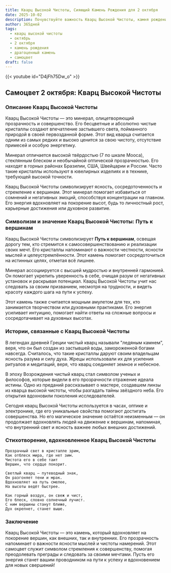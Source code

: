 ```yaml
---
title: Кварц Высокой Чистоты, Сияющий Камень Рождения для 2 октября
date: 2025-10-02
description: Почувствуйте важность Кварц Высокой Чистоты, камня рождения 2 октября, который символизирует Путь к вершинам. Пусть его красота и значение осветят ваш день.
author: 365дней
tags:
  - кварц высокой чистоты
  - октябрь
  - 2 октября
  - камень рождения
  - драгоценный камень
  - самоцвет
draft: false
---
```


{{< youtube id="D4jFh75Dw_o" >}}

## Самоцвет 2 октября: Кварц Высокой Чистоты

### Описание Кварц Высокой Чистоты

Кварц Высокой Чистоты — это минерал, олицетворяющий прозрачность и совершенство. Его бесцветные и абсолютно чистые кристаллы создают впечатление застывшего света, пойманного природой в своей первозданной форме. Этот вид кварца считается одним из самых редких и высоко ценится за свою чистоту, отсутствие примесей и особую энергетику.

Минерал отличается высокой твёрдостью (7 по шкале Мооса), стеклянным блеском и необычайной оптической прозрачностью. Его находят в горных районах Бразилии, США, Швейцарии и России. Часто такие кристаллы используют в ювелирных изделиях и в технике, требующей высокой точности.

Кварц Высокой Чистоты символизирует ясность, сосредоточенность и стремление к вершинам. Этот минерал помогает избавиться от сомнений и негативных эмоций, способствуя концентрации на главном. Его энергия вдохновляет на покорение высот, будь то личностный рост, карьерные достижения или духовное развитие.

### Символизм и значение Кварц Высокой Чистоты: Путь к вершинам

Кварц Высокой Чистоты символизирует **Путь к вершинам**, освещая дорогу тем, кто стремится к самосовершенствованию и реализации своих мечт. Его кристаллы напоминают о важности честности, ясности мыслей и целеустремлённости. Этот камень помогает сосредоточиться на истинных целях, отметая всё лишнее.

Минерал ассоциируется с высшей мудростью и внутренней гармонией. Он помогает укрепить уверенность в себе, очищая разум от негативных установок и раскрывая потенциал. Кварц Высокой Чистоты учит нас следовать за своим призванием, несмотря на трудности, и видеть красоту каждого шага на пути к успеху.

Этот камень также считается мощным амулетом для тех, кто занимается творчеством или духовными практиками. Его энергия усиливает интуицию, помогает найти ответы на сложные вопросы и сосредотачивает на духовных высотах.

### Истории, связанные с Кварц Высокой Чистоты

В легендах древней Греции чистый кварц называли "ледяным камнем", веря, что он был создан из застывшей воды, замороженной богами навсегда. Считалось, что такие кристаллы даруют своим владельцам ясность разума и силу духа. Жрецы использовали их для усиления ритуалов и медитаций, веря, что кварц соединяет земное и небесное.

В эпоху Возрождения чистый кварц стал символом ученых и философов, которые видели в его прозрачности отражение идеала истины. Одно из преданий рассказывает о мастере, создавшем линзы из кварца высокой чистоты, чтобы разгадать тайны звёздного неба. Его открытия вдохновили поколения исследователей.

Сегодня кварц Высокой Чистоты используется в часах, оптике и электронике, где его уникальные свойства помогают достигать совершенства. Но его магическое значение остаётся неизменным — он продолжает вдохновлять людей на движение к вершинам, напоминая, что внутренний свет и ясность важнее любых внешних достижений.

### Стихотворение, вдохновленное Кварц Высокой Чистоты

```
Прозрачный свет в кристалле зрим,  
Как отблеск мира, где нет зим.  
Чистота его в себе таит  
Вершин, что сердце покорит.

Светлый кварц — путеводный знак,  
Он разгоняет тени и мрак.  
Вдохновляет на путь смелее,  
На высоты ведёт быстрее.

Как горный воздух, он свеж и чист,  
Его блеск, словно солнечный лучист.  
С ним вершины станут ближе,  
Дух окрепнет, станет выше.
```

### Заключение

Кварц Высокой Чистоты — это камень, который вдохновляет на покорение вершин, как внешних, так и внутренних. Его прозрачность напоминает о важности ясности мыслей и чистоты намерений. Этот самоцвет служит символом стремления к совершенству, помогая преодолевать преграды и следовать за своими мечтами. Пусть его энергия станет вашим проводником на пути к успеху и вдохновением для новых свершений!